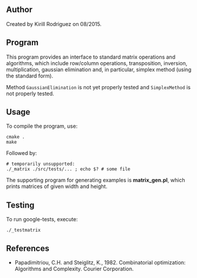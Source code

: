## Author

Created by Kirill Rodriguez on 08/2015.

## Program

This program provides an interface to standard matrix operations and algorithms, which include row/column operations, transposition, inversion, multiplication, gaussian elimination and, in particular, simplex method (using the standard form).

Method `GaussianElimination` is not yet properly tested and `SimplexMethod` is not properly tested.

## Usage

To compile the program, use:

    cmake .
    make

Followed by:

    # temporarily unsupported:
    ./_matrix ./src/tests/... ; echo $? # some file

The supporting program for generating examples is **matrix_gen.pl**, which prints matrices of given width and height.

## Testing

To run google-tests, execute:

    ./_testmatrix


## References

* Papadimitriou, C.H. and Steiglitz, K., 1982. Combinatorial optimization: Algorithms and Complexity. Courier Corporation.
